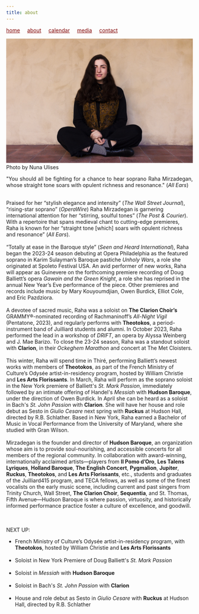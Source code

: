 ```yaml
---
title: about
---
```

<style>
a { color: maroon; } 
</style>
[home](/)&nbsp;&nbsp;&nbsp;&nbsp; [about](/about)&nbsp;&nbsp;&nbsp;&nbsp; [calendar](/calendar)&nbsp;&nbsp;&nbsp;&nbsp; [media](/media)&nbsp;&nbsp;&nbsp;&nbsp; [contact](/contact)

![photo](Raha_sitting.jpg)<br>
Photo by Nuna Ulises

<p style="text-align:justify">
"You should all be fighting for a chance to hear soprano Raha Mirzadegan, whose straight tone soars with opulent richness and resonance." (<i>All Ears</i>)<br>
<br>
  
Praised for her “stylish elegance and intensity” (<i>The Wall Street Journal</i>), “rising-star soprano” (<i>OperaWire</i>) Raha Mirzadegan is garnering international attention for her “stirring, soulful tones” (<i>The Post & Courier</i>). With a repertoire that spans medieval chant to cutting-edge premieres, Raha is known for her “straight tone [which] soars with opulent richness and resonance” (<i>All Ears</i>).
<br>
<br>
“Totally at ease in the Baroque style” (<i>Seen and Heard International</i>), Raha began the 2023-24 season debuting at Opera Philadelphia as the featured soprano in Karim Sulayman’s Baroque pastiche <i>Unholy Wars</i>, a role she originated at Spoleto Festival USA. An avid performer of new works, Raha will appear as Guinevere on the forthcoming premiere recording of Doug Balliett’s opera <i>Gawain and the Green Knight</i>, a role she has reprised in the annual New Year’s Eve performance of the piece. Other premieres and records include music by Mary Kouyoumdjian, Owen Burdick, Elliot Cole, and Eric Pazdziora.
<br>
<br>
A devotee of sacred music, Raha was a soloist on <b>The Clarion Choir’s</b> GRAMMY®-nominated recording of Rachmaninoff’s <i>All-Night Vigil</i> (Pentatone, 2023), and regularly performs with <b>Theotokos</b>, a period-instrument band of Juilliard students and alumni. In October 2023, Raha performed the lead in a workshop of <i>DRIFT</i>, an opera by Alyssa Weinberg and J. Mae Barizo. To close the 23-24 season, Raha was a standout soloist with <b>Clarion</b>, in their <i>Ockeghem Marathon</i> and concert at The Met Cloisters.
<br>
<br>
This winter, Raha will spend time in Thiré, performing Balliett’s newest works with members of <b>Theotokos</b>, as part of the French Ministry of Culture’s Odysée artist-in-residency program, hosted by William Christie and <b>Les Arts Florissants</b>. In March, Raha will perform as the soprano soloist in the New York premiere of Balliett's <i>St. Mark Passion</i>, immediately followed by an intimate offering of Handel's <i>Messiah</i> with <b>Hudson Baroque</b>, under the direction of Owen Burdick. In April she can be heard as a soloist in Bach's <i>St. John Passion</i> with <b>Clarion</b>. She will have her house and role debut as Sesto in <i>Giulio Cesare</i> next spring with <b>Ruckus</b> at Hudson Hall, directed by R.B. Schlather. Based in New York, Raha earned a Bachelor of Music in Vocal Performance from the University of Maryland, where she studied with Gran Wilson.
<br>
<br>
Mirzadegan is the founder and director of <b>Hudson Baroque</b>, an organization whose aim is to provide soul-nourishing, and accessible concerts for all members of the regional community. In collaboration with award-winning, internationally acclaimed artists—players from <b>Il Pomo d’Oro</b>, <b>Les Talens Lyriques</b>, <b>Holland Baroque</b>, <b>The English Concert</b>, <b>Pygmalion</b>, <b>Jupiter</b>, <b>Ruckus</b>, <b>Theotokos</b>, and <b>Les Arts Florissants</b>, etc., students and graduates of the Juilliard415 program, and TECA fellows, as well as some of the finest vocalists on the early music scene, including current and past singers from Trinity Church, Wall Street, <b>The Clarion Choir</b>, <b>Sequentia</b>, and St. Thomas, Fifth Avenue—Hudson Baroque is where passion, virtuosity, and historically informed performance practice foster a culture of excellence, and goodwill.
</p>
<br>
<br>
NEXT UP:
<br>
<ul>
  <li>French Ministry of Culture’s Odysée artist-in-residency program, with <b>Theotokos</b>, hosted by William Christie and <b>Les Arts Florissants</b></li>
<br>
<li>Soloist in New York Premiere of Doug Balliett's <i>St. Mark Passion</i></li>
<br>
<li>Soloist in <i>Messiah</i> with <b>Hudson Baroque</b></li>
<br>
<li>Soloist in Bach's <i>St. John Passion</i> with <b>Clarion</b></li>
<br>
<li>House and role debut as Sesto in <i>Giulio Cesare</i> with <b>Ruckus</b> at Hudson Hall, directed by R.B. Schlather</li>
</ul>
